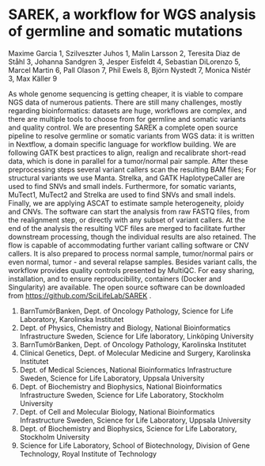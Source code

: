 # SAREK, a workflow for WGS analysis of germline and somatic mutations

Maxime Garcia 1, Szilveszter Juhos 1, Malin Larsson 2, Teresita Diaz de Ståhl 3, Johanna Sandgren 3, Jesper Eisfeldt 4, Sebastian DiLorenzo 5, Marcel Martin 6, Pall Olason 7, Phil Ewels 8, Björn Nystedt 7, Monica Nistér 3, Max Käller 9

As whole genome sequencing is getting cheaper, it is viable to compare NGS data of numerous patients. There are still many challenges, mostly regarding bioinformatics: datasets are huge, workflows are complex, and there are multiple tools to choose from for germline and somatic variants and quality control. We are presenting SAREK a complete open source pipeline to resolve germline or somatic variants from WGS data: it is written in Nextflow, a domain specific language for workflow building. We are following GATK best practices to align, realign and recalibrate short-read data, which is done in parallel for a tumor/normal pair sample. After these preprocessing steps several variant callers scan the resulting BAM files; For structural variants we use Manta. Strelka, and GATK HaplotypeCaller are used to find SNVs and small indels. Furthermore, for somatic variants, MuTect1, MuTect2 and Strelka are used to find SNVs and small indels. Finally, we are applying ASCAT to estimate sample heterogeneity, ploidy and CNVs. The software can start the analysis from raw FASTQ files, from the realignment step, or directly with any subset of variant callers. At the end of the analysis the resulting VCF files are merged to facilitate further downstream processing, though the individual results are also retained. The flow is capable of accommodating further variant calling software or CNV callers. It is also prepared to process normal sample, tumor/normal pairs or even normal, tumor - and several relapse samples. Besides variant calls, the workflow provides quality controls presented by MultiQC. For easy sharing, installation, and to ensure reproducibility, containers (Docker and Singularity) are available. The open source software can be downloaded from https://github.com/SciLifeLab/SAREK .

1. BarnTumörBanken, Dept. of Oncology Pathology, Science for Life Laboratory, Karolinska Institutet
2. Dept. of Physics, Chemistry and Biology, National Bioinformatics Infrastructure Sweden, Science for Life laboratory, Linköping University
3. BarnTumörBanken, Dept. of Oncology Pathology, Karolinska Institutet
4. Clinical Genetics, Dept. of Molecular Medicine and Surgery, Karolinska Institutet
5. Dept. of Medical Sciences, National Bioinformatics Infrastructure Sweden, Science for Life Laboratory, Uppsala University
6. Dept. of Biochemistry and Biophysics, National Bioinformatics Infrastructure Sweden, Science for Life Laboratory, Stockholm University
7. Dept. of Cell and Molecular Biology, National Bioinformatics Infrastructure Sweden, Science for Life Laboratory, Uppsala University
8. Dept. of Biochemistry and Biophysics, Science for Life Laboratory, Stockholm University
9. Science for Life Laboratory, School of Biotechnology, Division of Gene Technology, Royal Institute of Technology
